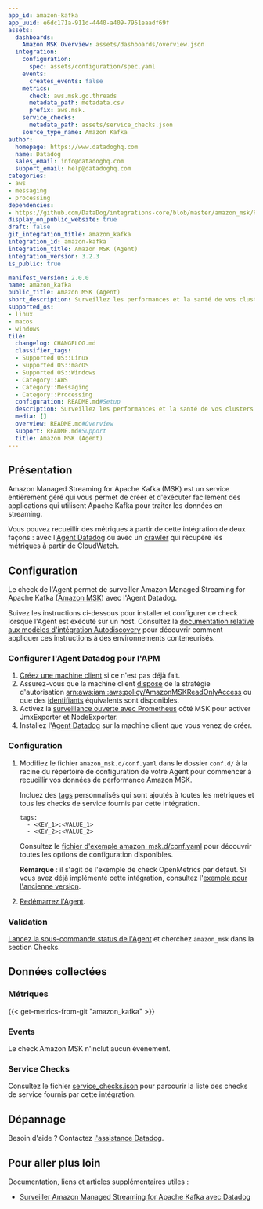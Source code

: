 ```yaml
---
app_id: amazon-kafka
app_uuid: e6dc171a-911d-4440-a409-7951eaadf69f
assets:
  dashboards:
    Amazon MSK Overview: assets/dashboards/overview.json
  integration:
    configuration:
      spec: assets/configuration/spec.yaml
    events:
      creates_events: false
    metrics:
      check: aws.msk.go.threads
      metadata_path: metadata.csv
      prefix: aws.msk.
    service_checks:
      metadata_path: assets/service_checks.json
    source_type_name: Amazon Kafka
author:
  homepage: https://www.datadoghq.com
  name: Datadog
  sales_email: info@datadoghq.com
  support_email: help@datadoghq.com
categories:
- aws
- messaging
- processing
dependencies:
- https://github.com/DataDog/integrations-core/blob/master/amazon_msk/README.md
display_on_public_website: true
draft: false
git_integration_title: amazon_kafka
integration_id: amazon-kafka
integration_title: Amazon MSK (Agent)
integration_version: 3.2.3
is_public: true

manifest_version: 2.0.0
name: amazon_kafka
public_title: Amazon MSK (Agent)
short_description: Surveillez les performances et la santé de vos clusters Amazon MSK.
supported_os:
- linux
- macos
- windows
tile:
  changelog: CHANGELOG.md
  classifier_tags:
  - Supported OS::Linux
  - Supported OS::macOS
  - Supported OS::Windows
  - Category::AWS
  - Category::Messaging
  - Category::Processing
  configuration: README.md#Setup
  description: Surveillez les performances et la santé de vos clusters Amazon MSK.
  media: []
  overview: README.md#Overview
  support: README.md#Support
  title: Amazon MSK (Agent)
---
```




## Présentation

Amazon Managed Streaming for Apache Kafka (MSK) est un service entièrement géré qui vous permet de créer et d'exécuter facilement des applications qui utilisent Apache Kafka pour traiter les données en streaming.

Vous pouvez recueillir des métriques à partir de cette intégration de deux façons : avec l'[Agent Datadog](#configuration) ou avec un [crawler][1] qui récupère les métriques à partir de CloudWatch.

## Configuration

Le check de l'Agent permet de surveiller Amazon Managed Streaming for Apache Kafka ([Amazon MSK][2]) avec l'Agent Datadog.

Suivez les instructions ci-dessous pour installer et configurer ce check lorsque l'Agent est exécuté sur un host. Consultez la [documentation relative aux modèles d'intégration Autodiscovery][3] pour découvrir comment appliquer ces instructions à des environnements conteneurisés.

### Configurer l'Agent Datadog pour l'APM

1. [Créez une machine client][4] si ce n'est pas déjà fait.
2. Assurez-vous que la machine client [dispose][5] de la stratégie d'autorisation [arn:aws:iam::aws:policy/AmazonMSKReadOnlyAccess][6] ou que des [identifiants][7] équivalents sont disponibles.
3. Activez la [surveillance ouverte avec Prometheus][8] côté MSK pour activer JmxExporter et NodeExporter.
4. Installez l'[Agent Datadog][9] sur la machine client que vous venez de créer.

### Configuration

1. Modifiez le fichier `amazon_msk.d/conf.yaml` dans le dossier `conf.d/` à la racine du répertoire de configuration de votre Agent pour commencer à recueillir vos données de performance Amazon MSK.

   Incluez des [tags][10] personnalisés qui sont ajoutés à toutes les métriques et tous les checks de service fournis par cette intégration.

   ```
   tags:
     - <KEY_1>:<VALUE_1>
     - <KEY_2>:<VALUE_2>
   ```

   Consultez le [fichier d'exemple amazon_msk.d/conf.yaml][11] pour découvrir toutes les options de configuration disponibles.

   **Remarque** : il s'agit de l'exemple de check OpenMetrics par défaut. Si vous avez déjà implémenté cette intégration, consultez l'[exemple pour l'ancienne version][12].

2. [Redémarrez l'Agent][13].

### Validation

[Lancez la sous-commande status de l'Agent][14] et cherchez `amazon_msk` dans la section Checks.

## Données collectées

### Métriques
{{< get-metrics-from-git "amazon_kafka" >}}


### Events

Le check Amazon MSK n'inclut aucun événement.

### Service Checks

Consultez le fichier [service_checks.json][16] pour parcourir la liste des checks de service fournis par cette intégration.

## Dépannage

Besoin d'aide ? Contactez [l'assistance Datadog][17].

## Pour aller plus loin

Documentation, liens et articles supplémentaires utiles :

- [Surveiller Amazon Managed Streaming for Apache Kafka avec Datadog][18]

[1]: https://docs.datadoghq.com/fr/integrations/amazon_msk
[2]: https://aws.amazon.com/msk
[3]: https://docs.datadoghq.com/fr/agent/kubernetes/integrations/
[4]: https://docs.aws.amazon.com/msk/latest/developerguide/create-client-machine.html
[5]: https://docs.aws.amazon.com/AWSEC2/latest/UserGuide/iam-roles-for-amazon-ec2.html#attach-iam-role
[6]: https://console.aws.amazon.com/iam/home?#/policies/arn:aws:iam::aws:policy/AmazonMSKReadOnlyAccess
[7]: https://boto3.amazonaws.com/v1/documentation/api/latest/guide/configuration.html#configuring-credentials
[8]: https://docs.aws.amazon.com/msk/latest/developerguide/open-monitoring.html
[9]: https://docs.datadoghq.com/fr/agent/
[10]: https://docs.datadoghq.com/fr/getting_started/tagging/
[11]: https://github.com/DataDog/integrations-core/blob/master/amazon_msk/datadog_checks/amazon_msk/data/conf.yaml.example
[12]: https://github.com/DataDog/integrations-core/blob/7.31.x/amazon_msk/datadog_checks/amazon_msk/data/conf.yaml.example
[13]: https://docs.datadoghq.com/fr/agent/guide/agent-commands/#start-stop-and-restart-the-agent
[14]: https://docs.datadoghq.com/fr/agent/guide/agent-commands/#agent-status-and-information
[15]: https://github.com/DataDog/integrations-core/blob/master/amazon_msk/metadata.csv
[16]: https://github.com/DataDog/integrations-core/blob/master/amazon_msk/assets/service_checks.json
[17]: https://docs.datadoghq.com/fr/help/
[18]: https://www.datadoghq.com/blog/monitor-amazon-msk/
